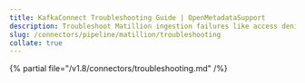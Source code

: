 ```yaml
---
title: KafkaConnect Troubleshooting Guide | OpenMetadataSupport
description: Troubleshoot Matillion ingestion failures like access denial, API error, or DAG metadata mismatch.
slug: /connectors/pipeline/matillion/troubleshooting
collate: true
---
```


{% partial file="/v1.8/connectors/troubleshooting.md" /%}

